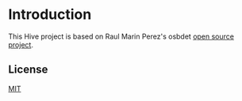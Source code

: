 # Introduction

This Hive project is based on Raul Marin Perez's osbdet [open source project](https://github.com/raulmarinperez/osbdet).

## License
[MIT](https://choosealicense.com/licenses/mit/)